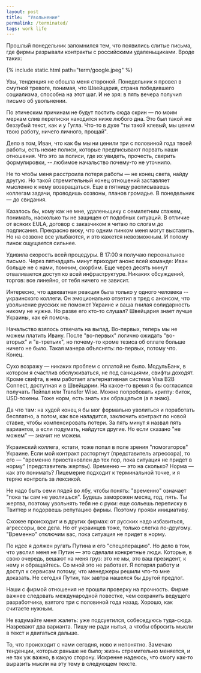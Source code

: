 ```yaml
---
layout: post
title:  "Увольнение"
permalink: /terminated/
tags: work life
---
```


Прошлый понедельник запомнился тем, что появились слитые письма, где фирмы разрывали контракты с российскими удаленьщиками. Вроде таких:

{% include static.html path="term/google.jpeg" %}

Увы, тенденция не обошла меня стороной. Понедельник я провел в смутной тревоге, понимая, что Швейцария, страна победившего социализма, способна на этот шаг. И не зря: в пять вечера получил письмо об увольнении.

По этическим причинам не будут постить сюда скрин — по моим меркам слив переписки находится ниже любого дна. Это был такой же беззубый текст, как и у Гугла. Что-то в духе "ты такой клевый, мы ценим твою работу, ничего личного, прощай".

Дело в том, Иван, что как бы мы ни ценили три с половиной года твоей работы, есть некие полиси, которые предписывают порвать наши отношения. Что это за полиси, где их увидеть, прочесть, сверить формулировки, -- любимое начальство почему-то не уточнило.

Не то чтобы меня расстроила потеря работы — не конец света, найду другую. Но такой стремительный конец отношений заставляет мысленно к нему возвращаться. Еще в пятницу расписываешь коллегам задачи, проводишь созвоны, планов громадье. В понедельник — до свидания.

Казалось бы, кому как не мне, удаленьщику с семилетним стажем, понимать, насколько ты не защищен от подобных ситуаций. В отличие от всяких EULA, договор с заказчиком я читаю по слогам до подписания. Прекрасно вижу, что одним пинком меня могут выставить. Но на созвоне все улыбаются, и это кажется невозможным. И потому пинок ощущается сильнее.

Удивила скорость всей процедуры. В 17:00 я получаю персональное письмо. Через пятнадцать минут приходит анонс всей команде: Иван больше не с нами, помним, скорбим. Еще через десять минут отваливается доступ ко всей инфраструктуре. Никаких обсуждений, торгов: все линейно, от тебя ничего не зависит.

Интересно, что адекватная реакция была только у одного человека -- украинского коллеги. Он эмоционально ответил в тред с анонсом, что увольнение русских не поможет Украине и ваша гнилая солидарность никому не нужна. Но разве его кто-то слушал? Швейцария знает лучше Украины, как ей помочь.

Начальство взялось отвечать на выпад. Во-первых, теперь мы не можем платить Ивану. После "во-первых" логично ожидать "во-вторых" и "в-третьих", но почему-то кроме тезиса об оплате больше ничего не было. Такая манера объяснять: по-первых, потому что. Конец.

Сухо возражу — никаких проблем с оплатой не было. МодульБанк, в котором я счастлив обслуживаться, не под санкциями, свифты доходят. Кроме свифта, в нем работает альтернативная система Visa B2B Connect, доступная и в Швейцарии. На какое-то время я бы согласился получать Пейпал или Transfer Wise. Можно попробовать крипту: биток, USD-токены. Тоже норм, есть знать как обращаться (а я знаю).

Да что там: на худой конец я бы мог формально уволиться и поработать бесплатно, а потом, как все наладится, заключить контракт по новой ставке, чтобы компенсировать потери. За пять минут я назвал пять вариантов, а если подумать, найдутся другие. Но если сказано "не можем" — значит не можем.

Украинский коллега, кстати, тоже попал в поле зрения "помогаторов" Украине. Если мой контракт расторгнут (представитель агрессора), то его — "временно приостановлен до тех пор, пока ситуация не придет в норму" (представитель жертвы). Временно — это на сколько? Норма — как это понимать? Лицемерие подходит к терминальной точке, и я теряю контроль за лексикой.

Не надо быть семи пядей во лбу, чтобы понять: "временно" означает "пока ты сам не уволишься". Будешь заморожен месяц, год, пять. Ты жертва, поэтому увольнять тебя не с руки: еще сольешь переписку в Твиттер и подорвешь репутацию фирмы. Поэтому прояви инициативу.

Схожее происходит и в других фирмах: от русских надо избавиться, агрессоры, все дела. Но от украинцев тоже, только слегка по-другому. "Временно" отключим вас, пока ситуация не придет в норму.

По идее я должен ругать Путина и его "спецоперацию". Но дело в том, что уволил меня не Путин — это сделали конкретные люди. Которые, в свою очередь, вешают на меня груз: это не мы, это ваш президент, к нему и обращайтесь. Со мной это не работает. Я потерял работу и доступ к сервисам потому, что менеджеры решили что-то мне доказать. Не сегодня Путин, так завтра нашелся бы другой предлог.

Наши с фирмой отношения не прошли проверку на прочность. Фирме важнее следовать международной повестке, чем сохранить ведущего разработчика, взятого три с половиной года назад. Хорошо, как считаете нужным.

Не вздумайте меня жалеть: уже подсуетился, собеседуюсь туда-сюда. Назревают два варианта. Пишу не ради нытья, а чтобы сбросить мысли в текст и двигаться дальше.

То, что происходит с нами сегодня, ново и непонятно. Замечаю тенденции, которых раньше не было; жизнь стремительно меняется, и не так уж важно, в какую сторону. Искренне надеюсь, что смогу как-то выразить мысли на эту тему в следующем тексте.
